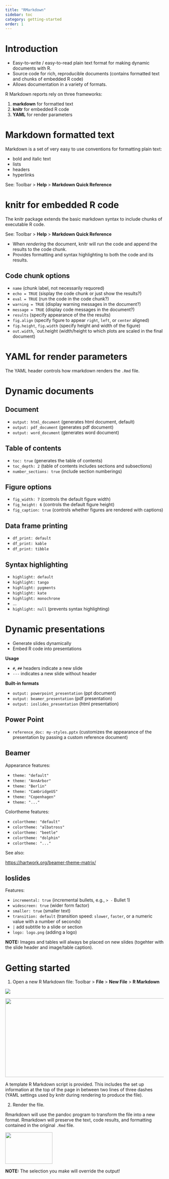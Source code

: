 ```yaml
---
title: "RMarkdown"
sidebar: toc
category: getting-started
order: 1
---
```


# Introduction

- Easy-to-write / easy-to-read plain text format for making dynamic documents with R.
- Source code for rich, reproducible documents (contains formatted text and chunks of embedded R code)
- Allows documentation in a variety of formats.

R Markdown reports rely on three frameworks:

1. **markdown** for formatted text
2. **knitr** for embedded R code
3. **YAML** for render parameters

# Markdown formatted text

Markdown is a set of very easy to use conventions for formatting plain text:

- bold and italic text
- lists
- headers
- hyperlinks

See: Toolbar > **Help** > **Markdown Quick Reference**

# knitr for embedded R code

The knitr package extends the basic markdown syntax to include chunks of executable R code.

See: Toolbar > **Help** > **Markdown Quick Reference**

- When *rendering* the document, knitr will run the code and append the results to the code chunk.
- Provides formatting and syntax highlighting to both the code and its results.

## Code chunk options

- `name` (chunk label, not necessarily requored)
- `echo = TRUE` (sisplay the code chunk or just show the results?)
- `eval = TRUE` (run the code in the code chunk?)
- `warning = TRUE` (display warning messages in the document?)
- `message = TRUE` (display code messages in the document?)
- `results` (specify appearance of the the results)
- `fig.align` (specify figure to appear `right`, `left`, or `center` aligned)
- `fig.height`, `fig.width` (specify height and width of the figure)
- `out.width`, `out.height (width/height to which plots are scaled in the final document)

# YAML for render parameters

The YAML header controls how rmarkdown renders the `.Rmd` file.

# Dynamic documents

## Document

- `output: html_document` (generates html document, default)
- `output: pdf_document` (generates pdf document)
- `output: word_document` (generates word document)

## Table of contents 

- `toc: true` (generates the table of contents)
- `toc_depth: 2` (table of contents includes sections and subsections)
- `number_sections: true` (include section numberings)

## Figure options

- `fig_width: 7` (controls the default figure width)
- `fig_height: 6` (controls the default figure height)
- `fig_caption: true` (controls whether figures are rendered with captions)

## Data frame printing

- `df_print: default`
- `df_print: kable`
- `df_print: tibble`

## Syntax highlighting

- `highlight: default`
- `highlight: tango`
- `highlight: pygments`
- `highlight: kate`
- `highlight: monochrone`
- ...
- `highlight: null` (prevents syntax highlighting)

# Dynamic presentations

- Generate slides dynamically
- Embed R code into presentations

**Usage**

- `#`, `##` headers indicate a new slide
- `---` indicates a new slide without header

**Built-in formats**

- `output: powerpoint_presentation` (ppt document)
- `output: beamer_presentation` (pdf presentation)
- `output: ioslides_presentation` (html presentation)

## Power Point

- `reference_doc: my-styles.pptx` (customizes the appearance of the presentation by passing a custom reference document)

## Beamer

Appearance features:

- `theme: "default"`
- `theme: "AnnArbor"`
- `theme: "Berlin"`
- `theme: "CambridgeUS"`
- `theme: "Copenhagen"`
- `theme: "..."`

Colortheme features:

- `colortheme: "default"`
- `colortheme: "albatross"`
- `colortheme: "beetle"`
- `colortheme: "dolphin"`
- `colortheme: "..."`

See also:

https://hartwork.org/beamer-theme-matrix/

## Ioslides

Features: 

- `incremental: true` (incremental bullets, e.g., `> -` Bullet 1)
- `widescreen: true` (wider form factor)
- `smaller: true` (smaller text)
- `transition: default` (transition speed: `slower`, `faster`, or a numeric value with a number of seconds)
- `|` add subtitle to a slide or section 
- `logo: logo.png` (adding a logo)

**NOTE:** Images and tables will always be placed on new slides (togehter with the slide header and image/table caption). 

# Getting started

1. Open a new R Markdown file: Toolbar > **File** > **New File** > **R Markdown**

![](Ressources/Markdown1.png)

<img src="Ressources/Markdown2.png"  height="250" width="600">

A template R Markdown script is provided. This includes the set up information at the top of the page in between two lines of three dashes (YAML settings used by knitr during rendering to produce the file). 

2. Render the file.

Rmarkdown will use the pandoc program to transform the file into a new format. Rmarkdown will preserve the text, code results, and formatting contained in the original `.Rmd` file.

<img src="Ressources/Markdown4.png"  height="100" width="150">

**NOTE:** The selection you make will override the output!
